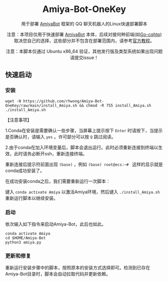 <div align="center">

# Amiya-Bot-OneKey

用于部署 [AmiyaBot](https://github.com/AmiyaBot/Amiya-Bot) 框架的 QQ 聊天机器人的Linux快速部署脚本<br>

注意：本项目仅用于快速部署 [AmiyaBot](https://github.com/AmiyaBot/Amiya-Bot) 本体，后续对接何种前端(如[Go-cqhtp](https://github.com/Mrs4s/go-cqhttp/))取决您自己的选择，这些部分并不包含在部署范围内，请参考[官方教程](https://www.amiyabot.com/guide/deploy/console/configure.html)。

注意：本脚本仅通过 Ubuntu x86_64 验证，其他发行版及类型系统如果出现问题请提交issue！

</div>
<!-- projectInfo end -->

## 快速启动

### 安装

```shell
wget -N https://github.com/rhwong/Amiya-Bot-OneKey/raw/main/install_Amiya.sh && chmod -R 755 install_Amiya.sh
./install_Amiya.sh
```
【注意事项】

1.Conda在安装是需要确认一些步骤，当屏幕上提示按下 `Enter` 时请按下，当提示是否确认时，请输入 `yes` 。许可部分可以按 `Q` 跳过阅读。

2.由于conda在加入环境变量后，脚本会退出运行。此时必须重新连接到终端以生效，此时请务必断开ssh，重新连接终端。

重新连接后提示符前面出现 `(base)` ，例如 `(base) root@ecs:~# ` 这样的显示就是conda成功安装了。

在成功安装conda之后，我们需要重新运行一次脚本：

键入 `conda activate Amiya` 以激活Amiya环境，然后键入 `./install_Amiya.sh` 重新运行脚本以继续安装。

### 启动

依次输入如下指令来启动Amiya-Bot，此后也如此。

```shell
conda activate Amiya
cd $HOME/Amiya-Bot
python3 amiya.py
```

### 更新和修复

重新运行安装步骤中的脚本，按照原本的安装方式选择即可。检测到已存在Amiya-Bot目录时，脚本会自动拉取代码并更新依赖。